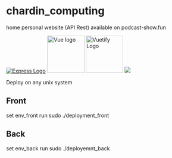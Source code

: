 # chardin_computing
home personal website (API Rest) available on podcast-show.fun

[![Express Logo](https://i.cloudup.com/zfY6lL7eFa-3000x3000.png)](http://expressjs.com/)
<img width="100" src="https://vuejs.org/images/logo.png" alt="Vue logo">
<img alt="Vuetify Logo" width="100" src="https://cdn.vuetifyjs.com/images/logos/logo.svg">
<img src="https://d1q6f0aelx0por.cloudfront.net/product-logos/library-postgres-logo.png">

Deploy on any unix system 
## Front
  set env_front
  run sudo ./deployment_front
  
## Back
set env_back
run sudo ./deployemnt_back
